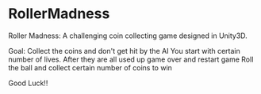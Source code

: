 # RollerMadness 

Roller Madness: A challenging coin collecting game designed in Unity3D. 

Goal: Collect the coins and don't get hit by the AI
You start with certain number of lives. After they are all used up game over and restart game
Roll the ball and collect certain number of coins to win

Good Luck!!
